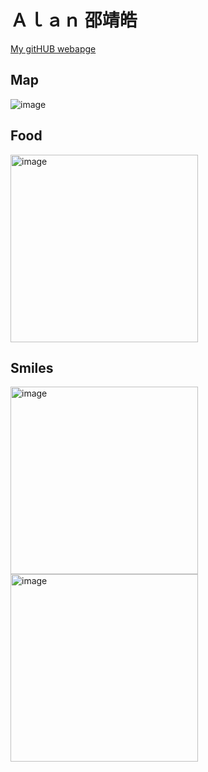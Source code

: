 # Ａｌａｎ 邵靖皓

[My gitHUB webapge](https://alanshao1026.github.io/)

## Map

![image](https://github.com/user-attachments/assets/737f491a-8f9d-4fa1-ba8e-e761a6791c83)


## Food

<img width="300" alt="image" src="https://encrypted-tbn0.gstatic.com/images?q=tbn:ANd9GcTCG-2NQZESgDH-Oc9gRCzCeOarCV2XO1rBkw&s" />


## Smiles

<img width="300" alt="image" src="https://encrypted-tbn0.gstatic.com/images?q=tbn:ANd9GcSXLFduTOpTA04MErumoAkzVFUZX4wYw0Uj0A&s" />
<img width="300" alt="image" src="https://encrypted-tbn0.gstatic.com/images?q=tbn:ANd9GcQcpW-NuTLuMrwOLMUGhx0uBA6U7W4NwjUp2Q&s" />
